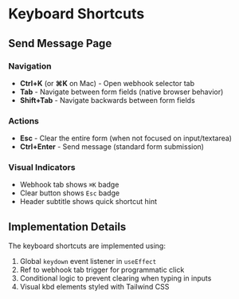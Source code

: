 # Keyboard Shortcuts

## Send Message Page

### Navigation
- **Ctrl+K** (or **⌘K** on Mac) - Open webhook selector tab
- **Tab** - Navigate between form fields (native browser behavior)
- **Shift+Tab** - Navigate backwards between form fields

### Actions
- **Esc** - Clear the entire form (when not focused on input/textarea)
- **Ctrl+Enter** - Send message (standard form submission)

### Visual Indicators
- Webhook tab shows `⌘K` badge
- Clear button shows `Esc` badge
- Header subtitle shows quick shortcut hint

## Implementation Details

The keyboard shortcuts are implemented using:
1. Global `keydown` event listener in `useEffect`
2. Ref to webhook tab trigger for programmatic click
3. Conditional logic to prevent clearing when typing in inputs
4. Visual kbd elements styled with Tailwind CSS
